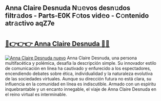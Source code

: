 ## Anna Claire Desnuda N𝚞𝚎vos desn𝚞dos filtr𝚊dos - Parts-E0K F𝚘tos vid𝚎o - C𝚘ntenido atr𝚊ctivo aqZ7e

# <h2><a href="http://mbd7nj8.tromn.icu/?c=Anna+Claire+Desnuda">🔗👉👉👉 Anna Claire Desnuda 🔗🔗</a></h2>

[![Anna Claire Desnuda nuevo](https://i.imgur.com/pEAQMta.gif)](http://mbd7nj8.tromn.icu/?c=Anna+Claire+Desnuda)
Anna Claire Desnuda, una persona multifacética y polémica, desafía la descripción simple. Su innovador estilo de comunicación en línea ha cautivado y enfurecido a los espectadores, encendiendo debates sobre ética, individualidad y la naturaleza evolutiva de las sociedades virtuales. Aunque su dirección futura no está clara, su influencia en la comunidad en línea es indiscutible. Armado con un espíritu inquebrantable y un encanto innegable, el viaje de Anna Claire Desnuda en el reino virtual es interminable.
